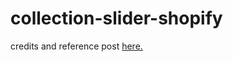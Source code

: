 # collection-slider-shopify

credits and reference post <a href="https://ecomexperts.io/blogs/liquid-tutorial-shopify/how-to-add-featured-product-slider-to-your-shopify-store-easy-step-by-step-tutorial">here.</a>
